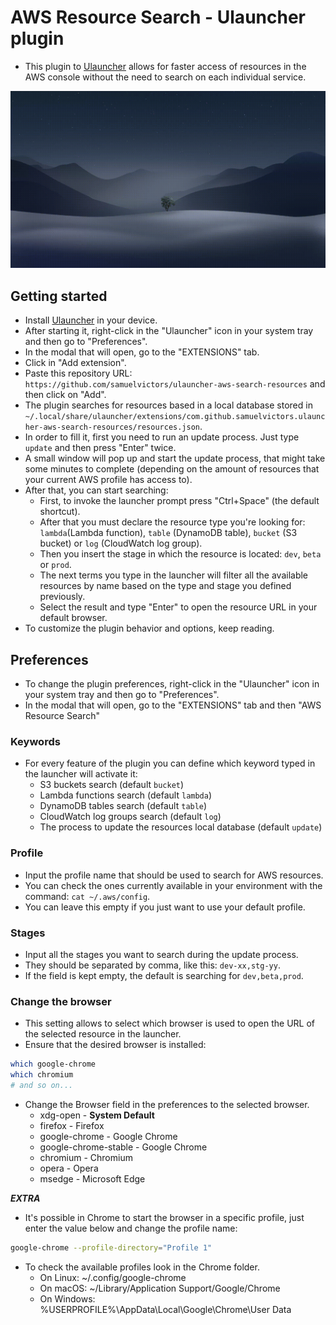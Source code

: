 # AWS Resource Search - Ulauncher plugin

- This plugin to [Ulauncher](https://ulauncher.io/) allows for faster access of resources in the AWS console without the need to search on each individual service.

![Demo of the plugin](images/demo.gif)

## Getting started

- Install [Ulauncher](https://ulauncher.io/#Download) in your device.
- After starting it, right-click in the "Ulauncher" icon in your system tray and then go to "Preferences".
- In the modal that will open, go to the "EXTENSIONS" tab.
- Click in "Add extension".
- Paste this repository URL: `https://github.com/samuelvictors/ulauncher-aws-search-resources` and then click on "Add".
- The plugin searches for resources based in a local database stored in `~/.local/share/ulauncher/extensions/com.github.samuelvictors.ulauncher-aws-search-resources/resources.json`.
- In order to fill it, first you need to run an update process. Just type `update` and then press "Enter" twice.
- A small window will pop up and start the update process, that might take some minutes to complete (depending on the amount of resources that your current AWS profile has access to).
- After that, you can start searching:
  - First, to invoke the launcher prompt press "Ctrl+Space" (the default shortcut).
  - After that you must declare the resource type you're looking for: `lambda`(Lambda function), `table` (DynamoDB table), `bucket` (S3 bucket) or `log` (CloudWatch log group).
  - Then you insert the stage in which the resource is located: `dev`, `beta` or `prod`.
  - The next terms you type in the launcher will filter all the available resources by name based on the type and stage you defined previously.
  - Select the result and type "Enter" to open the resource URL in your default browser.
- To customize the plugin behavior and options, keep reading.

## Preferences

- To change the plugin preferences, right-click in the "Ulauncher" icon in your system tray and then go to "Preferences".
- In the modal that will open, go to the "EXTENSIONS" tab and then "AWS Resource Search"

### Keywords

- For every feature of the plugin you can define which keyword typed in the launcher will activate it:
  - S3 buckets search (default `bucket`)
  - Lambda functions search (default `lambda`)
  - DynamoDB tables search (default `table`)
  - CloudWatch log groups search (default `log`)
  - The process to update the resources local database (default `update`)

### Profile

- Input the profile name that should be used to search for AWS resources.
- You can check the ones currently available in your environment with the command: `cat ~/.aws/config`.
- You can leave this empty if you just want to use your default profile.

### Stages

- Input all the stages you want to search during the update process.
- They should be separated by comma, like this: `dev-xx,stg-yy`.
- If the field is kept empty, the default is searching for `dev,beta,prod`.

### Change the browser

- This setting allows to select which browser is used to open the URL of the selected resource in the launcher.
- Ensure that the desired browser is installed:

```BASH
which google-chrome
which chromium
# and so on...
```

- Change the Browser field in the preferences to the selected browser.
  - xdg-open - **System Default**
  - firefox - Firefox
  - google-chrome - Google Chrome
  - google-chrome-stable - Google Chrome
  - chromium - Chromium
  - opera - Opera
  - msedge - Microsoft Edge

***EXTRA***

- It's possible in Chrome to start the browser in a specific profile, just enter the value below and change the profile name:

```BASH
google-chrome --profile-directory="Profile 1"
```

- To check the available profiles look in the Chrome folder.
  - On Linux: ~/.config/google-chrome
  - On macOS: ~/Library/Application Support/Google/Chrome
  - On Windows: %USERPROFILE%\AppData\Local\Google\Chrome\User Data
